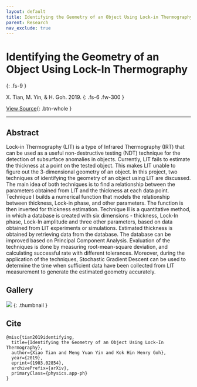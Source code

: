 ```yaml
---
layout: default
title: Identifying the Geometry of an Object Using Lock-in Thermography
parent: Research
nav_exclude: true
---
```


# Identifying the Geometry of an Object Using Lock-In Thermography
{: .fs-9 }

X. Tian, M. Yin, & H. Goh. 2019.
{: .fs-6 .fw-300 }

[View Source](https://arxiv.org/abs/1903.02854){: .btn-whole }

---

## Abstract

Lock-in Thermography (LIT) is a type of Infrared Thermography (IRT) that can be used as a useful non-destructive testing (NDT) technique for the detection of subsurface anomalies in objects. Currently, LIT fails to estimate the thickness at a point on the tested object. This makes LIT unable to figure out the 3-dimensional geometry of an object. In this project, two techniques of identifying the geometry of an object using LIT are discussed. The main idea of both techniques is to find a relationship between the parameters obtained from LIT and the thickness at each data point. Technique I builds a numerical function that models the relationship between thickness, Lock-in phase, and other parameters. The function is then inverted for thickness estimation. Technique II is a quantitative method, in which a database is created with six dimensions - thickness, Lock-In phase, Lock-In amplitude and three other parameters, based on data obtained from LIT experiments or simulations. Estimated thickness is obtained by retrieving data from the database. The database can be improved based on Principal Component Analysis. Evaluation of the techniques is done by measuring root-mean-square deviation, and calculating successful rate with different tolerances. Moreover, during the application of the techniques, Stochastic Gradient Descent can be used to determine the time when sufficient data have been collected from LIT measurement to generate the estimated geometry accurately.

## Gallery

![](../img/thumbnails/thumbnail-identifying-the-geometry.png)
{: .thumbnail }

## Cite

```
@misc{tian2019identifying,
  title={Identifying the Geometry of an Object Using Lock-In Thermography}, 
  author={Xiao Tian and Meng Yuan Yin and Kok Hin Henry Goh},
  year={2019},
  eprint={1903.02854},
  archivePrefix={arXiv},
  primaryClass={physics.app-ph}
}
```
